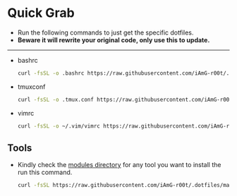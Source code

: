 # Quick Grab

- Run the following commands to just get the specific dotfiles.
- **Beware it will rewrite your original code, only use this to update.**

---

- bashrc

  ```sh
  curl -fsSL -o .bashrc https://raw.githubusercontent.com/iAmG-r00t/.dotfiles/main/server/bashrc
  ```

- tmuxconf
  ```sh
  curl -fsSL -o .tmux.conf https://raw.githubusercontent.com/iAmG-r00t/.dotfiles/main/server/tmux.conf
  ```

- vimrc
  ```sh
  curl -fsSL -o ~/.vim/vimrc https://raw.githubusercontent.com/iAmG-r00t/.dotfiles/main/server/vim/vimrc
  ```

## Tools

- Kindly check the [modules directory](./desktop/modules) for any tool you want to install the run this command.

  ```sh
  curl -fsSL https://raw.githubusercontent.com/iAmG-r00t/.dotfiles/main/desktop/modules/----.sh | bash
  ```
